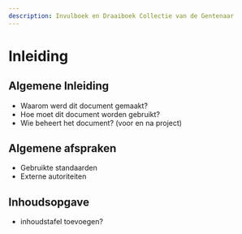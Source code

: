 ```yaml
---
description: Invulboek en Draaiboek Collectie van de Gentenaar
---
```


# Inleiding

## Algemene Inleiding

* Waarom werd dit document gemaakt?
* Hoe moet dit document worden gebruikt?
* Wie beheert het document? \(voor en na project\)

## Algemene afspraken

* Gebruikte standaarden
* Externe autoriteiten

## Inhoudsopgave

* inhoudstafel toevoegen?



